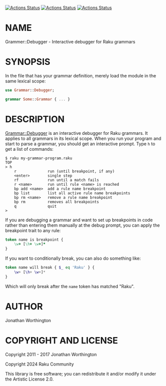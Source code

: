 [![Actions Status](https://github.com/raku-community-modules/Grammar-Debugger/actions/workflows/linux.yml/badge.svg)](https://github.com/raku-community-modules/Grammar-Debugger/actions) [![Actions Status](https://github.com/raku-community-modules/Grammar-Debugger/actions/workflows/macos.yml/badge.svg)](https://github.com/raku-community-modules/Grammar-Debugger/actions) [![Actions Status](https://github.com/raku-community-modules/Grammar-Debugger/actions/workflows/windows.yml/badge.svg)](https://github.com/raku-community-modules/Grammar-Debugger/actions)

NAME
====

Grammer::Debugger - Interactive debugger for Raku grammars

SYNOPSIS
========

In the file that has your grammar definition, merely load the module in the same lexical scope:

```raku
use Grammar::Debugger;

grammar Some::Grammar { ... }
```

DESCRIPTION
===========

[Grammar::Debugger](Grammar::Debugger) is an interactive debugger for Raku grammars. It applies to all grammars in its lexical scope. When you run your program and start to parse a grammar, you should get an interactive prompt. Type `h` to get a list of commands:

    $ raku my-grammar-program.raku
    TOP
    > h
        r              run (until breakpoint, if any)
        <enter>        single step
        rf             run until a match fails
        r <name>       run until rule <name> is reached
        bp add <name>  add a rule name breakpoint
        bp list        list all active rule name breakpoints
        bp rm <name>   remove a rule name breakpoint
        bp rm          removes all breakpoints
        q              quit
    >

If you are debugging a grammar and want to set up breakpoints in code rather than entering them manually at the debug prompt, you can apply the breakpoint trait to any rule:

```raku
token name is breakpoint {
    \w+ [\h+ \w+]*
}
```

If you want to conditionally break, you can also do something like:

```raku
token name will break { $_ eq 'Raku' } {
    \w+ [\h+ \w+]*
}
```

Which will only break after the `name` token has matched "Raku".

AUTHOR
======

Jonathan Worthington

COPYRIGHT AND LICENSE
=====================

Copyright 2011 - 2017 Jonathan Worthington

Copyright 2024 Raku Community

This library is free software; you can redistribute it and/or modify it under the Artistic License 2.0.

